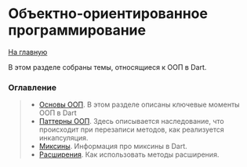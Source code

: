 # Объектно-ориентированное программирование 
[На главную](../dart.MD)

В этом разделе собраны темы, относящиеся к ООП в Dart.
### Оглавление
>- [Основы ООП](basics/basics.md). В этом разделе описаны ключевые моменты ООП в Dart
>- [Паттерны ООП](patterns/patterns.md). Здесь описывается наследование, что происходит при перезаписи методов, как реализуется инкапсуляция.
>- [Миксины](mixins/mixins.md). Информация про миксины в Dart.
>- [Расширения](extention/extention.dart). Как использовать методы расширения.

